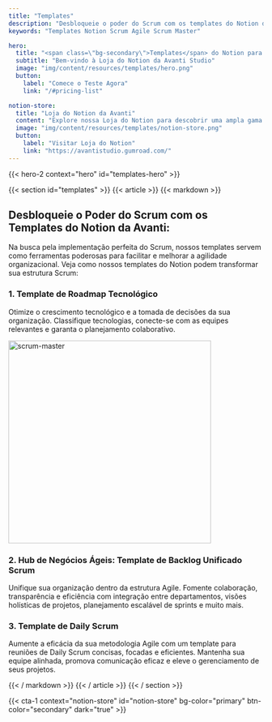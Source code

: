 ```yaml
---
title: "Templates"
description: "Desbloqueie o poder do Scrum com os templates do Notion da Avanti."
keywords: "Templates Notion Scrum Agile Scrum Master"

hero:
  title: "<span class=\"bg-secondary\">Templates</span> do Notion para Implementação Eficaz de Scrum"
  subtitle: "Bem-vindo à Loja do Notion da Avanti Studio"
  image: "img/content/resources/templates/hero.png"
  button:
    label: "Comece o Teste Agora"
    link: "/#pricing-list"

notion-store:
  title: "Loja do Notion da Avanti"
  content: "Explore nossa Loja do Notion para descobrir uma ampla gama de templates projetados para melhorar sua produtividade."
  image: "img/content/resources/templates/notion-store.png"
  button:
    label: "Visitar Loja do Notion"
    link: "https://avantistudio.gumroad.com/"
---
```


{{< hero-2 context="hero" id="templates-hero" >}}

{{< section id="templates" >}}
{{< article >}}
{{< markdown >}}

## Desbloqueie o Poder do Scrum com os Templates do Notion da Avanti:

Na busca pela implementação perfeita do Scrum, nossos templates servem como ferramentas poderosas para facilitar e
melhorar a agilidade organizacional. Veja como nossos templates do Notion podem transformar sua estrutura Scrum:

### 1. Template de Roadmap Tecnológico

Otimize o crescimento tecnológico e a tomada de decisões da sua organização. Classifique tecnologias, conecte-se com as
equipes relevantes e garanta o planejamento colaborativo.

<img alt="scrum-master" src="/img/content/resources/templates/technology-roadmap.png" style="height: 400px" class="image-right" />

### 2. Hub de Negócios Ágeis: Template de Backlog Unificado Scrum

Unifique sua organização dentro da estrutura Agile. Fomente colaboração, transparência e eficiência com integração entre
departamentos, visões holísticas de projetos, planejamento escalável de sprints e muito mais.

### 3. Template de Daily Scrum

Aumente a eficácia da sua metodologia Agile com um template para reuniões de Daily Scrum concisas, focadas e eficientes.
Mantenha sua equipe alinhada, promova comunicação eficaz e eleve o gerenciamento de seus projetos.

{{< / markdown >}}
{{< / article >}}
{{< / section >}}

{{< cta-1 context="notion-store" id="notion-store" bg-color="primary" btn-color="secondary" dark="true" >}}
